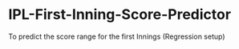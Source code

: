 # IPL-First-Inning-Score-Predictor
To predict the score range for the first Innings (Regression setup)
